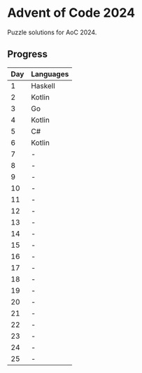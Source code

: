 # Advent of Code 2024

Puzzle solutions for AoC 2024.

## Progress

| Day | Languages |
| --- | --------- |
|  1  | Haskell   |
|  2  | Kotlin    |
|  3  | Go        |
|  4  | Kotlin    |
|  5  | C#        |
|  6  | Kotlin    |
|  7  |     -     |
|  8  |     -     |
|  9  |     -     |
|  10 |     -     |
|  11 |     -     |
|  12 |     -     |
|  13 |     -     |
|  14 |     -     |
|  15 |     -     |
|  16 |     -     |
|  17 |     -     |
|  18 |     -     |
|  19 |     -     |
|  20 |     -     |
|  21 |     -     |
|  22 |     -     |
|  23 |     -     |
|  24 |     -     |
|  25 |     -     |
